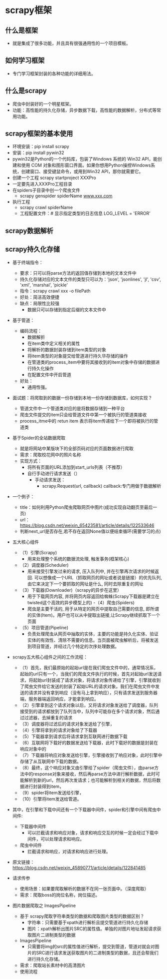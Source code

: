 # scrapy框架

## 什么是框架

- 就是集成了很多功能，并且具有很强通用性的一个项目模板。

## 如何学习框架

- 专门学习框架封装的各种功能的详细用法。

## 什么是scrapy

- 爬虫中封装好的一个明星框架。
- 功能：高性能的持久化存储，异步数据下载，高性能的数据解析，分布式等常用功能。

## scrapy框架的基本使用

- 环境安装：pip install scrapy
- 安装：pip install pywin32
- pywin32是Python的一个代码库，包装了Windows 系统的 Win32 API，能创建和使用 COM 对象和图形窗口界面。如果你想用Python操控Windows系统，创建窗口、接受键鼠命令，或用到Win32 API，那你就需要它。
- 创建一个工程  scrapy startproject XXXPro
- 一定要先进入XXXPro工程目录
- 在spiders子目录中创一个爬虫文件
  - scrapy genspider spiderName www.xxx.com
- 执行工程
  - scrapy crawl spiderName
  - 工程配置文件：# 显示指定类型的日志信息  LOG_LEVEL = 'ERROR'

## scrapy数据解析

## scrapy持久化存储

- 基于终端指令：
  - 要求：只可以将parse方法的返回值存储到本地的文本文件中
  - 持久化存储对应的文本文件的类型只可以为：'json', 'jsonlines', 'jl', 'csv', 'xml', 'marshal', 'pickle'
  - 指令：scrapy crawl xxx -o filePath
  - 好处：简洁高效便捷
  - 缺点：局限性比较强
    - 数据只可以存储到指定后缀的文本文件中
- 基于管道：
  - 编码流程：
    - 数据解折
    - 在item类中定义相关的属性
    - 将解析的数据封装存储到item类型的对象
    - 将item类型的对象提交给管道进行持久华存储的操作
    - 在管道类的process_item中要将其接收到的item对象中存储的数据进行持久化操作
    - 在配置文件中开启管道
  - 好处：
    - 通用性强。

- 面试题：将爬取到的数据一份存储到本地一份存储到数据库，如何实现？
  - 管道文件中一个管道类对应的是将数据存储到一种平台
  - 爬虫文件提交的item只会给管道文件中第一个被执行的管道类接收
  - process_itme中的 retun item 表示将item传递给下一个即将被执行的管道类

- 基于Spider的全站数据爬取
  - 就是将网站中某版块下的全部页码对应的页面数据进行爬取
  - 需求：爬取校花网中的照片名称
  - 实现方式：
    - 将所有页面的URL添加到start_urls列表（不推荐）
    - 自行手动进行请求发送（）
      - 手动请求发送：
        - scrapy.Request(url, callback)  callback:专门用做于数据解析

- 一个例子：
  - title：如何利用Python爬虫爬取网页中图片(成功实现自动翻页至最后一页)
  - url：<https://blog.csdn.net/weixin_65423581/article/details/122533646>
  - 判断next_url是否存在,若不存在返回None值以便结束循环(需要学习的点)

- 五大核心组件
  - （1）引擎(Scrapy)
    - 用来处理整个系统的数据流处理, 触发事务(框架核心)
  - （2）调度器(Scheduler)
    - 用来接受引擎发过来的请求, 压入队列中, 并在引擎再次请求的时候返回. 可以想像成一个URL（抓取网页的网址或者说是链接）的优先队列, 由它来决定下一个要抓取的网址是什么, 同时去除重复的网址
  - （3）下载器(Downloader)（scrapy的异步在这里）
    - 用于下载网页内容, 并将网页内容返回给蜘蛛(Scrapy下载器是建立在twisted这个高效的异步模型上的)
  -（4）爬虫(Spiders)
    - 爬虫是主要干活的, 用于从特定的网页中提取自己需要的信息, 即所谓的实体(Item)。用户也可以从中提取出链接,让Scrapy继续抓取下一个页面
  - （5）项目管道(Pipeline)
    - 负责处理爬虫从网页中抽取的实体，主要的功能是持久化实体、验证实体的有效性、清除不需要的信息。当页面被爬虫解析后，将被发送到项目管道，并经过几个特定的次序处理数据。

- scrapy五大核心组件之间的工作流程：
  - （1）首先，我们最原始的起始url是在我们爬虫文件中的，通常情况系，起始的url只有一个，当我们的爬虫文件执行的时候，首先对起始url发送请求，将起始url封装成了请求对象，将请求对象传递给了引擎，引擎就收到了爬虫文件给它发送的封装了起始URL的请求对象。我们在爬虫文件中发送的请求并没有拿到响应（没有马上拿到响应），只有请求发送到服务器端，服务器端返回响应，才能拿到响应。
  - （2）引擎拿到这个请求对象以后，又将请求对象发送给了调度器，队列接受到的请求都放到了队列当中，队列中可能存在多个请求对象，然后通过过滤器，去掉重复的请求
  - （3）调度器将过滤后的请求对象发送给了引擎，
  - （4）引擎将拿到的请求对象给了下载器
  - （5）下载器拿到请求后将请求拿到互联网进行数据下载
  - （6）互联网将下载好的数据发送给下载器，此时下载好的数据是封装在响应对象中的
  - （7）下载器将响应对象发送给引擎，引擎接收到了响应对象，此时引擎中存储了从互联网中下载的数据。
  - （8）最终，这个响应对象又由引擎给了spider（爬虫文件），由parse方法中的response对象来接收，然后再parse方法中进行解析数据，此时可能解析到新的url，然后再次发请求；也可能解析到相关的数据，然后将数据进行封装得到item，
  - （9）spider将item发送给引擎，
  - （10）引擎将item发送给管道。

- 其中，在引擎和下载中间还有一个下载器中间件，spider和引擎中间有爬虫中间件:
  - 下载器中间件
    - 可以拦截请求和响应对象，请求和响应交互的时候一定会经过下载中间件，可以处理请求和响应。
  - 爬虫中间件
    - 拦截请求和响应，对请求和响应进行处理。

- 原文链接：<https://blog.csdn.net/weixin_45890771/article/details/122841485>

- 请求传参
  - 使用场景：如果要爬取解析的数据不在同一张页面中。（深度爬取）
  - 需求：爬取boss的岗位名称，岗位描述。

- 图片数据爬取之 ImagesPipeline
  - 基于 scrapy爬取字符串类型的数据和爬取图片类型的数据区别？
    - 字符串：只需要基于xpath进行解析且提交管道进行持久化存储
    - 图片：xpath解析出图片SRC的属性值。单独的对图片地址发起请求获取图片二进制类型的数据
  - ImagesPipeline
    - 只需要将img的src的属性值进行解析，提交到管道，管道对就会对图片的SRC进行请求发送获取图片的二进制类型的数据，且还会帮我们进行持久化存储。
  - 需求：爬取站长素材中的高清图片
  - 使用流程
